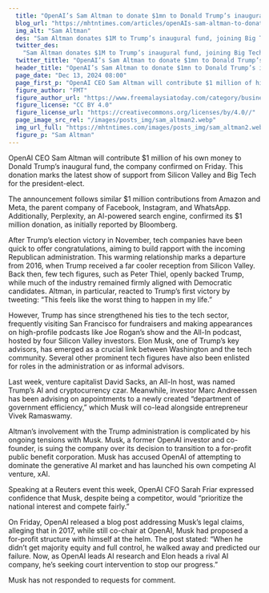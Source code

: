 ```yaml
---
  title: "OpenAI’s Sam Altman to donate $1mn to Donald Trump’s inauguration fund"
  blog_url: "https://mhtntimes.com/articles/openAIs-sam-altman-to-donate-$1mn-to-donald-trumps-inauguration-fund"
  img_alt: "Sam Altman"
  des: "Sam Altman donates $1M to Trump’s inaugural fund, joining Big Tech leaders like Amazon and Meta in building ties with the president-elect. Explore the evolving tech-Trump relationship."
  twitter_des:
    "Sam Altman donates $1M to Trump’s inaugural fund, joining Big Tech leaders like Amazon and Meta in building ties with the president-elect. Explore the evolving tech-Trump relationship."
  twitter_tittle: "OpenAI’s Sam Altman to donate $1mn to Donald Trump’s inauguration fund"
  header_title: "OpenAI’s Sam Altman to donate $1mn to Donald Trump’s inauguration fund"
  page_date: "Dec 13, 2024 08:00"
  page_first_p: "OpenAI CEO Sam Altman will contribute $1 million of his own money to Donald Trump’s inaugural fund, the company confirmed on Friday. This donation marks the latest show of support from Silicon Valley and Big Tech for the president-elect."
  figure_author: "FMT"
  figure_author_url: "https://www.freemalaysiatoday.com/category/business/2024/12/05/openai-chief-believes-musk-will-not-abuse-government-power/"
  figure_license: "CC BY 4.0"
  figure_license_url: "https://creativecommons.org/licenses/by/4.0//"
  page_image_src_rel: "/images/posts_img/sam_altman2.webp"
  img_url_full: "https://mhtntimes.com/images/posts_img/sam_altman2.webp"
  figure_p: "Sam Altman"
---
```


OpenAI CEO Sam Altman will contribute $1 million of his own money to Donald Trump’s inaugural fund, the company confirmed on Friday. This donation marks the latest show of support from Silicon Valley and Big Tech for the president-elect.

The announcement follows similar $1 million contributions from Amazon and Meta, the parent company of Facebook, Instagram, and WhatsApp. Additionally, Perplexity, an AI-powered search engine, confirmed its $1 million donation, as initially reported by Bloomberg.

After Trump’s election victory in November, tech companies have been quick to offer congratulations, aiming to build rapport with the incoming Republican administration. This warming relationship marks a departure from 2016, when Trump received a far cooler reception from Silicon Valley. Back then, few tech figures, such as Peter Thiel, openly backed Trump, while much of the industry remained firmly aligned with Democratic candidates. Altman, in particular, reacted to Trump’s first victory by tweeting: “This feels like the worst thing to happen in my life.”

However, Trump has since strengthened his ties to the tech sector, frequently visiting San Francisco for fundraisers and making appearances on high-profile podcasts like Joe Rogan’s show and the All-In podcast, hosted by four Silicon Valley investors. Elon Musk, one of Trump’s key advisors, has emerged as a crucial link between Washington and the tech community. Several other prominent tech figures have also been enlisted for roles in the administration or as informal advisors.

Last week, venture capitalist David Sacks, an All-In host, was named Trump’s AI and cryptocurrency czar. Meanwhile, investor Marc Andreessen has been advising on appointments to a newly created “department of government efficiency,” which Musk will co-lead alongside entrepreneur Vivek Ramaswamy.

Altman’s involvement with the Trump administration is complicated by his ongoing tensions with Musk. Musk, a former OpenAI investor and co-founder, is suing the company over its decision to transition to a for-profit public benefit corporation. Musk has accused OpenAI of attempting to dominate the generative AI market and has launched his own competing AI venture, xAI.

Speaking at a Reuters event this week, OpenAI CFO Sarah Friar expressed confidence that Musk, despite being a competitor, would “prioritize the national interest and compete fairly.”

On Friday, OpenAI released a blog post addressing Musk’s legal claims, alleging that in 2017, while still co-chair at OpenAI, Musk had proposed a for-profit structure with himself at the helm. The post stated: “When he didn’t get majority equity and full control, he walked away and predicted our failure. Now, as OpenAI leads AI research and Elon heads a rival AI company, he’s seeking court intervention to stop our progress.”

Musk has not responded to requests for comment.
